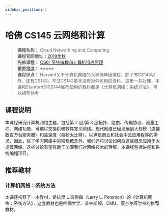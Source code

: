 ```yaml
---
sidebar_position: 1
---
```


# 哈佛 CS145 云网络和计算  

>**课程名称：** Cloud Networking and Computing       
**课程官网地址：**[2019年秋](https://minlanyu.seas.harvard.edu/teach/cs145-spring19/)     
**先修课程：** [CS61 系统编程和计算机组成原理](https://hackway.org/docs/cs/sophomore/system/cs61)          
**重要程度：** ※※※※※              
**课程评点：** Harvard关于计算机网络的大学低年级课程，除了有CS145以外，还有CS143，不过CS143基本没有对外可用的资料，这里一并处理，本课和Stanford的CS144推荐使用的教材都是《计算机网络：系统方法》，可以相互参考  

## 课程说明
本课程研究计算机网络主题，包括第 2 层/第 3 层拓扑、路由、传输协议、流量工程、网络功能、可编程交换机和软件定义网络。现代网络已经发展到大规模（连接数百万台服务器）和高速度（每秒太比特），以满足商业和社会中云应用程序的需求。因此，除了学习网络中的常规概念外，我们还将讨论如何将这些概念应用于大规模网络。这些讨论有望有助于加深我们对网络技术的理解。本课程包括讲座和系统编程项目。


## 推荐教材
### 计算机网络：系统方法
本课还推荐了一本教材，是拉里·L.彼得森（Larry L. Peterson）的《计算机网络：系统方法》，这套教材也是哈佛大学、普林斯顿、CMU、康奈尔等学校的推荐教材。

<Book img="https://hackweek-1251009918.cos.ap-shanghai.myqcloud.com/hackway/cs/s34374850.jpg" url="https://item.jd.com/13239597.html" title="计算机网络：系统方法（原书第6版）"></Book>





